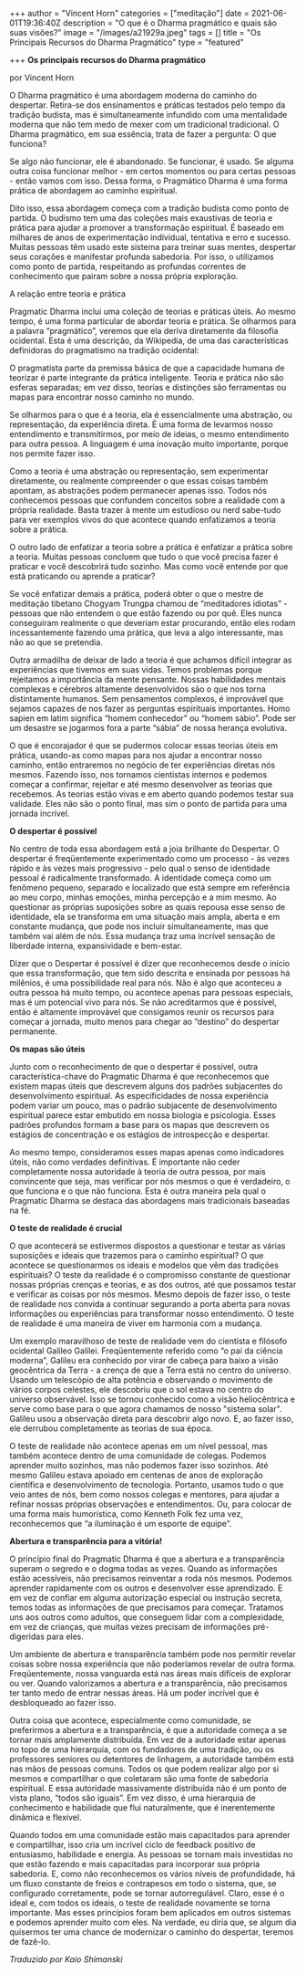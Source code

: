 +++
author = "Vincent Horn"
categories = ["meditação"]
date = 2021-06-01T19:36:40Z
description = "O que é o Dharma pragmático e quais são suas visões?"
image = "/images/a21929a.jpeg"
tags = []
title = "Os Principais Recursos do  Dharma Pragmático"
type = "featured"

+++
**Os principais recursos do Dharma pragmático**

por Vincent Horn

O Dharma pragmático é uma abordagem moderna do caminho do despertar. Retira-se dos ensinamentos e práticas testados pelo tempo da tradição budista, mas é simultaneamente infundido com uma mentalidade moderna que não tem medo de mexer com um tradicional tradicional. O Dharma pragmático, em sua essência, trata de fazer a pergunta: O que funciona?

Se algo não funcionar, ele é abandonado. Se funcionar, é usado. Se alguma outra coisa funcionar melhor - em certos momentos ou para certas pessoas - então vamos com isso. Dessa forma, o Pragmático Dharma é uma forma prática de abordagem ao caminho espiritual.

Dito isso, essa abordagem começa com a tradição budista como ponto de partida. O budismo tem uma das coleções mais exaustivas de teoria e prática para ajudar a promover a transformação espiritual. É baseado em milhares de anos de experimentação individual, tentativa e erro e sucesso. Muitas pessoas têm usado este sistema para treinar suas mentes, despertar seus corações e manifestar profunda sabedoria. Por isso, o utilizamos como ponto de partida, respeitando as profundas correntes de conhecimento que pairam sobre a nossa própria exploração.

A relação entre teoria e prática

Pragmatic Dharma inclui uma coleção de teorias e práticas úteis. Ao mesmo tempo, é uma forma particular de abordar teoria e prática. Se olharmos para a palavra “pragmático”, veremos que ela deriva diretamente da filosofia ocidental. Esta é uma descrição, da Wikipedia, de uma das características definidoras do pragmatismo na tradição ocidental:

O pragmatista parte da premissa básica de que a capacidade humana de teorizar é parte integrante da prática inteligente. Teoria e prática não são esferas separadas; em vez disso, teorias e distinções são ferramentas ou mapas para encontrar nosso caminho no mundo.

Se olharmos para o que é a teoria, ela é essencialmente uma abstração, ou representação, da experiência direta. É uma forma de levarmos nosso entendimento e transmitirmos, por meio de ideias, o mesmo entendimento para outra pessoa. A linguagem é uma inovação muito importante, porque nos permite fazer isso.

Como a teoria é uma abstração ou representação, sem experimentar diretamente, ou realmente compreender o que essas coisas também apontam, as abstrações podem permanecer apenas isso. Todos nós conhecemos pessoas que confundem conceitos sobre a realidade com a própria realidade. Basta trazer à mente um estudioso ou nerd sabe-tudo para ver exemplos vivos do que acontece quando enfatizamos a teoria sobre a prática.

O outro lado de enfatizar a teoria sobre a prática é enfatizar a prática sobre a teoria. Muitas pessoas concluem que tudo o que você precisa fazer é praticar e você descobrirá tudo sozinho. Mas como você entende por que está praticando ou aprende a praticar?

Se você enfatizar demais a prática, poderá obter o que o mestre de meditação tibetano Chogyam Trungpa chamou de “meditadores idiotas” - pessoas que não entendem o que estão fazendo ou por quê. Eles nunca conseguiram realmente o que deveriam estar procurando, então eles rodam incessantemente fazendo uma prática, que leva a algo interessante, mas não ao que se pretendia.

Outra armadilha de deixar de lado a teoria é que achamos difícil integrar as experiências que tivemos em suas vidas. Temos problemas porque rejeitamos a importância da mente pensante. Nossas habilidades mentais complexas e cérebros altamente desenvolvidos são o que nos torna distintamente humanos. Sem pensamentos complexos, é improvável que sejamos capazes de nos fazer as perguntas espirituais importantes. Homo sapien em latim significa “homem conhecedor” ou “homem sábio”. Pode ser um desastre se jogarmos fora a parte “sábia” de nossa herança evolutiva.

O que é encorajador é que se pudermos colocar essas teorias úteis em prática, usando-as como mapas para nos ajudar a encontrar nosso caminho, então entraremos no negócio de ter experiências diretas nós mesmos. Fazendo isso, nos tornamos cientistas internos e podemos começar a confirmar, rejeitar e até mesmo desenvolver as teorias que recebemos. As teorias estão vivas e em aberto quando podemos testar sua validade. Eles não são o ponto final, mas sim o ponto de partida para uma jornada incrível.

**O despertar é possível**

No centro de toda essa abordagem está a joia brilhante do Despertar. O despertar é freqüentemente experimentado como um processo - às vezes rápido e às vezes mais progressivo - pelo qual o senso de identidade pessoal é radicalmente transformado. A identidade começa como um fenômeno pequeno, separado e localizado que está sempre em referência ao meu corpo, minhas emoções, minha percepção e a mim mesmo. Ao questionar as próprias suposições sobre as quais repousa esse senso de identidade, ela se transforma em uma situação mais ampla, aberta e em constante mudança, que pode nos incluir simultaneamente, mas que também vai além de nós. Essa mudança traz uma incrível sensação de liberdade interna, expansividade e bem-estar.

Dizer que o Despertar é possível é dizer que reconhecemos desde o início que essa transformação, que tem sido descrita e ensinada por pessoas há milênios, é uma possibilidade real para nós. Não é algo que aconteceu a outra pessoa há muito tempo, ou acontece apenas para pessoas especiais, mas é um potencial vivo para nós. Se não acreditarmos que é possível, então é altamente improvável que consigamos reunir os recursos para começar a jornada, muito menos para chegar ao “destino” do despertar permanente.

**Os mapas são úteis**

Junto com o reconhecimento de que o despertar é possível, outra característica-chave do Pragmatic Dharma é que reconhecemos que existem mapas úteis que descrevem alguns dos padrões subjacentes do desenvolvimento espiritual. As especificidades de nossa experiência podem variar um pouco, mas o padrão subjacente de desenvolvimento espiritual parece estar embutido em nossa biologia e psicologia. Esses padrões profundos formam a base para os mapas que descrevem os estágios de concentração e os estágios de introspecção e despertar.

Ao mesmo tempo, consideramos esses mapas apenas como indicadores úteis, não como verdades definitivas. É importante não ceder completamente nossa autoridade à teoria de outra pessoa, por mais convincente que seja, mas verificar por nós mesmos o que é verdadeiro, o que funciona e o que não funciona. Esta é outra maneira pela qual o Pragmatic Dharma se destaca das abordagens mais tradicionais baseadas na fé.

**O teste de realidade é crucial**

O que acontecerá se estivermos dispostos a questionar e testar as várias suposições e ideais que trazemos para o caminho espiritual? O que acontece se questionarmos os ideais e modelos que vêm das tradições espirituais? O teste da realidade é o compromisso constante de questionar nossas próprias crenças e teorias, e as dos outros, até que possamos testar e verificar as coisas por nós mesmos. Mesmo depois de fazer isso, o teste de realidade nos convida a continuar segurando a porta aberta para novas informações ou experiências para transformar nosso entendimento. O teste de realidade é uma maneira de viver em harmonia com a mudança.

Um exemplo maravilhoso de teste de realidade vem do cientista e filósofo ocidental Galileo Galilei. Freqüentemente referido como “o pai da ciência moderna”, Galileu era conhecido por virar de cabeça para baixo a visão geocêntrica da Terra - a crença de que a Terra está no centro do universo. Usando um telescópio de alta potência e observando o movimento de vários corpos celestes, ele descobriu que o sol estava no centro do universo observável. Isso se tornou conhecido como a visão heliocêntrica e serve como base para o que agora chamamos de nosso "sistema solar". Galileu usou a observação direta para descobrir algo novo. E, ao fazer isso, ele derrubou completamente as teorias de sua época.

O teste de realidade não acontece apenas em um nível pessoal, mas também acontece dentro de uma comunidade de colegas. Podemos aprender muito sozinhos, mas não podemos fazer isso sozinhos. Até mesmo Galileu estava apoiado em centenas de anos de exploração científica e desenvolvimento de tecnologia. Portanto, usamos tudo o que veio antes de nós, bem como nossos colegas e mentores, para ajudar a refinar nossas próprias observações e entendimentos. Ou, para colocar de uma forma mais humorística, como Kenneth Folk fez uma vez, reconhecemos que “a iluminação é um esporte de equipe”.

**Abertura e transparência para a vitória!**

O princípio final do Pragmatic Dharma é que a abertura e a transparência superam o segredo e o dogma todas as vezes. Quando as informações estão acessíveis, não precisamos reinventar a roda nós mesmos. Podemos aprender rapidamente com os outros e desenvolver esse aprendizado. E em vez de confiar em alguma autorização especial ou instrução secreta, temos todas as informações de que precisamos para começar. Tratamos uns aos outros como adultos, que conseguem lidar com a complexidade, em vez de crianças, que muitas vezes precisam de informações pré-digeridas para eles.

Um ambiente de abertura e transparência também pode nos permitir revelar coisas sobre nossa experiência que não poderíamos revelar de outra forma. Freqüentemente, nossa vanguarda está nas áreas mais difíceis de explorar ou ver. Quando valorizamos a abertura e a transparência, não precisamos ter tanto medo de entrar nessas áreas. Há um poder incrível que é desbloqueado ao fazer isso.

Outra coisa que acontece, especialmente como comunidade, se preferirmos a abertura e a transparência, é que a autoridade começa a se tornar mais amplamente distribuída. Em vez de a autoridade estar apenas no topo de uma hierarquia, com os fundadores de uma tradição, ou os professores seniores ou detentores de linhagem, a autoridade também está nas mãos de pessoas comuns. Todos os que podem realizar algo por si mesmos e compartilhar o que coletaram são uma fonte de sabedoria espiritual. E essa autoridade massivamente distribuída não é um ponto de vista plano, “todos são iguais”. Em vez disso, é uma hierarquia de conhecimento e habilidade que flui naturalmente, que é inerentemente dinâmica e flexível.

Quando todos em uma comunidade estão mais capacitados para aprender e compartilhar, isso cria um incrível ciclo de feedback positivo de entusiasmo, habilidade e energia. As pessoas se tornam mais investidas no que estão fazendo e mais capacitadas para incorporar sua própria sabedoria. E, como não reconhecemos os vários níveis de profundidade, há um fluxo constante de freios e contrapesos em todo o sistema, que, se configurado corretamente, pode se tornar autorregulável. Claro, esse é o ideal e, com todos os ideais, o teste de realidade novamente se torna importante. Mas esses princípios foram bem aplicados em outros sistemas e podemos aprender muito com eles. Na verdade, eu diria que, se algum dia quisermos ter uma chance de modernizar o caminho do despertar, teremos de fazê-lo.

_Traduzido por Kaio Shimanski_